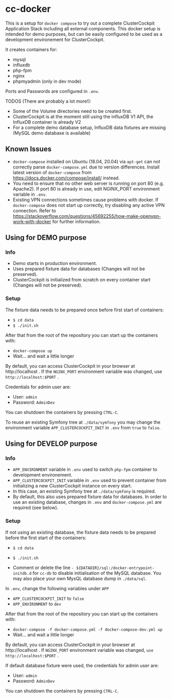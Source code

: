 # cc-docker

This is a setup for `docker compose` to try out a complete ClusterCockpit Application Stack including all external components. This docker setup is intended for demo purposes, but can be easily configured to be used as a development environement for ClusterCockpit.

It creates containers for:
* mysql
* influxdb
* php-fpm
* nginx
* phpmyadmin (only in dev mode)

Ports and Passwords are configured in `.env`.

TODOS (There are probably a lot more!):
* Some of the Volume directories need to be created first.
* ClusterCockpit is at the moment still using the influxDB V1 API, the InfluxDB container is already V2
* For a complete demo database setup, InfluxDB data fixtures are missing (MySQL demo database is available)

## Known Issues

* `docker-compose` installed on Ubuntu (18.04, 20.04) via `apt-get` can not correctly parse `docker-compose.yml` due to version differences. Install latest version of `docker-compose` from https://docs.docker.com/compose/install/ instead.
* You need to ensure that no other web server is running on port 80 (e.g. Apache2). If port 80 is already in use, edit NGINX_PORT environment variable in `.env`.
* Existing VPN connections sometimes cause problems with docker. If `docker-compose` does not start up correctly, try disabling any active VPN connection. Refer to https://stackoverflow.com/questions/45692255/how-make-openvpn-work-with-docker for further information.

## Using for DEMO purpose
### Info
* Demo starts in production environment.
* Uses prepared fixture data for databases (Changes will not be preserved).
* ClusterCockpit is initialized from scratch on every container start (Changes will not be preserved).

### Setup
The fixture data needs to be prepared once before first start of containers:
* `$ cd data`
* `$ ./init.sh`

After that from the root of the repository you can start up the containers with:
* `docker-compose up`
* Wait... and wait a little longer

By default, you can access ClusterCockpit in your browser at http://localhost . If the `NGINX_PORT` environment variable was changed, use `http://localhost:$PORT` .

Credentials for admin user are:
* User: `admin`
* Password: `AdminDev`

You can shutdown the containers by pressing `CTRL-C`.

To reuse an existing Symfony tree at `./data/symfony` you may change the environment variable `APP_CLUSTERCOCKPIT_INIT` in `.env` from `true` to `false`.

## Using for DEVELOP purpose
### Info
* `APP_ENVIRONMENT` variable in `.env` used to switch `php-fpm` container to development environement.
* `APP_CLUSTERCOCKPIT_INIT` variable in `.env` used to prevent container from initializing a new ClusterCockpit instance on every start.
* In this case, an existing Symfony tree at `./data/symfony` is required.
* By default, this also uses prepared fixture data for databases. In order to use an existing database, changes in `.env` and `docker-compose.yml` are required (see below).

### Setup
If not using an existing database, the fixture data needs to be prepared before the first start of the containers:
* `$ cd data`
* `$ ./init.sh`

* Comment or delete the line `- ${DATADIR}/sql:/docker-entrypoint-initdb.d` for `cc-db` to disable initialisation of the MySQL database. You may also place your own MysQL database dump in `./data/sql`.

In `.env`, change the following variables under `APP`
* `APP_CLUSTERCOCKPIT_INIT` to `false`
* `APP_ENVIRONMENT` to `dev`

After that from the root of the repository you can start up the containers with:
* `docker-compose -f docker-compose.yml -f docker-compose-dev.yml up`
* Wait... and wait a little longer

By default, you can access ClusterCockpit in your browser at http://localhost . If `NGINX_PORT` environment variable was changed, `use http://localhost:$PORT` .

If default database fixture were used, the credentials for admin user are:
* User: `admin`
* Password: `AdminDev`

You can shutdown the containers by pressing `CTRL-C`.
